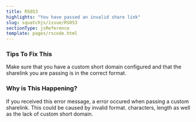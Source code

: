 ```yaml
---
title: RS053
highlights: "You have passed an invalid share link"
slug: squatchjs/issue/RS053
sectionType: jsReference
template: pages/rscode.html
---
```


### Tips To Fix This

Make sure that you have a custom short domain configured and that the sharelink you are passing is in the correct format.

### Why is This Happening?

If you received this error message, a error occured when passing a custom sharelink. This could be caused by invalid format. characters, length as well as the lack of custom short domain.
